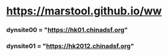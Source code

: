 # https://marstool.github.io/ww

### dynsite00 = "https://hk01.chinadsf.org"
### dynsite01 = "https://hk2012.chinadsf.org"
